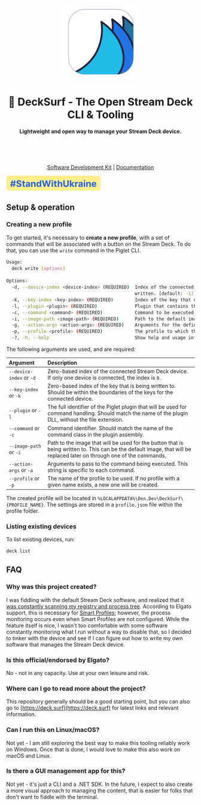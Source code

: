 <div align="center">
	<img alt="Piglet icon" src="images/logo.png" width="200" height="200" />
	<h1>🌊 DeckSurf - The Open Stream Deck CLI & Tooling</h1>
	<p>
		<b>Lightweight and open way to manage your Stream Deck device.</b>
	</p>
	<br>
	<br>
	<br>
</div>

<div align="center">
	<p><a href="https://github.com/dend/decksurf-sdk">Software Development Kit</a> | <a href="https://docs.deck.surf">Documentation</a></p>
</div>

[![Stand With Ukraine](https://raw.githubusercontent.com/vshymanskyy/StandWithUkraine/main/badges/StandWithUkraine.svg)](https://den.dev/ukraine)

## Setup & operation

### Creating a new profile

To get started, it's necessary to **create a new profile**, with a set of commands that will be associated with a button on the Stream Deck. To do that, you can use the `write` command in the Piglet CLI.

```bash
Usage:
  deck write [options] 

Options:
  -d, --device-index <device-index> (REQUIRED)  Index of the connected device, to which a key setting should be
                                                written. [default: -1]
  -k, --key-index <key-index> (REQUIRED)        Index of the key that needs to be written. [default: -1]
  -l, --plugin <plugin> (REQUIRED)              Plugin that contains the relevant command. [default: ]
  -c, --command <command> (REQUIRED)            Command to be executed. [default: ]
  -i, --image-path <image-path> (REQUIRED)      Path to the default image for the button. [default: ]
  -g, --action-args <action-args> (REQUIRED)    Arguments for the defined action. [default: ]
  -p, --profile <profile> (REQUIRED)            The profile to which the command should be added. [default: ]
  -?, -h, --help                                Show help and usage information
```

The following arguments are used, and are required:

| Argument                 | Description |
|:-------------------------|:------------|
| `--device-index` or `-d` | Zero-based index of the connected Stream Deck device. If only one device is connected, the index is `0`. |
| `--key-index` or `-k`    | Zero-based index of the key that is being written to. Should be within the boundaries of the keys for the connected device. |
| `--plugin` or `-l`       | The full identifier of the Piglet plugin that will be used for command handling. Should match the name of the plugin DLL, without the file extension. |
| `--command` or `-c`      | Command identifier. Should match the name of the command class in the plugin assembly. |
| `--image-path` or `-i`   | Path to the image that will be used for the button that is being written to. This can be the default image, that will be replaced later on through one of the commands. |
| `--action-args` or `-a`  | Arguments to pass to the command being executed. This string is specific to each command. |
| `--profile` or `-p`      | The name of the profile to be used. If no profile with a given name exists, a new one will be created. |

The created profile will be located in `%LOCALAPPDATA%\Den.Dev\DeckSurf\{PROFILE_NAME}`. The settings are stored in a `profile.json` file within the profile folder.

### Listing existing devices

To list existing devices, run:

```powershell
deck list
```

## FAQ

### Why was this project created?

I was fiddling with the default Stream Deck software, and realized that it [was constantly scanning my registry and process tree](https://twitter.com/DennisCode/status/1401230392527523856). According to Elgato support, this is necessary for [Smart Profiles](https://help.elgato.com/hc/en-us/articles/360053419071-Elgato-Stream-Deck-Smart-Profiles); however, the process monitoring occurs even when Smart Profiles are not configured. While the feature itself is nice, I wasn't too comfortable with some software constantly monitoring what I run without a way to disable that, so I decided to tinker with the device and see if I can figure out how to write my own software that manages the Stream Deck device.

### Is this official/endorsed by Elgato?

No - not in any capacity. Use at your own leisure and risk.

### Where can I go to read more about the project?

This repository generally should be a good starting point, but you can also go to [https://deck.surf](https://deck.surf) for latest links and relevant information.

### Can I run this on Linux/macOS?

Not yet - I am still exploring the best way to make this tooling reliably work on Windows. Once that is done, I would love to make this also work on macOS and Linux.

### Is there a GUI management app for this?

Not yet - it's just a CLI and a .NET SDK. In the future, I expect to also create a more visual approach to managing the content, that is easier for folks that don't want to fiddle with the terminal.
